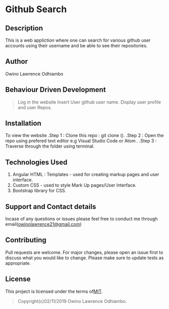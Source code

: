 # Github Search

## Description
This is a web appliction where one can search for various github user accounts using their username and be able to see their repositories.

## Author
Owino Lawrence Odhiambo

## Behaviour Driven Development
> Log in the website 
>Insert User github user name.
>Display user profile and user Repos.

## Installation
To view the website 
.Step 1 : Clone this repo : git clone ().
.Step 2 : Open the repo using prefered text editor e.g Visual Studio Code or Atom .
.Step 3 : Traverse through the folder using terminal.

## Technologies Used

1. Angular HTML : Templates - used for creating markup pages and user interface.
2. Custom CSS - used to style Mark Up pages/User Interface.
3. Bootstrap library for CSS.



## Support and Contact details
Incase of any questions or issues please feel free to conduct me through email(owinolawrence21@gmail.com)

## Contributing
Pull requests are welcome. For major changes, please open an issue first to discuss what you would like to change. Please make sure to update tests as appropriate.


## License
This project is licensed under the terms of[MIT](https://choosealicense.com/licenses/mit/).
>Copyright(c)02/11/2019 Owino Lawrence Odhiambo.
